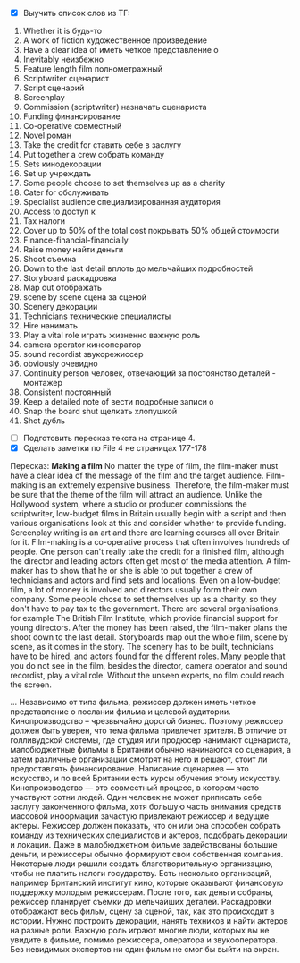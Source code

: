 - [x] Выучить список слов из ТГ:
1.  Whether it is будь-то      
2.  A work of fiction художественное произведение      
3.  Have a clear idea of иметь четкое представление о    
4.  Inevitably неизбежно            
5.  Feature length film полнометражный
6.  Scriptwriter сценарист
7.  Script сценарий 
8.  Screenplay 
9.  Commission (scriptwriter) назначать сценариста
10.  Funding финансирование
11.  Co-operative совместный
12.  Novel роман
13.  Take the credit for ставить себе в заслугу      
14.  Put together a crew собрать команду  
15.  Sets кинодекорации    
16.  Set up учреждать
17.  Some people choose to set themselves up as a charity
18.  Cater for обслуживать      
19.  Specialist audience специализированная аудитория
20.  Access to доступ к
21.  Tax налоги
22.  Cover up to 50% of the total cost покрывать 50% общей стоимости  
23.  Finance-financial-financially
24.  Raise money найти деньги      
25.  Shoot съемка      
26.  Down to the last detail вплоть до мельчайших подробностей  
27.  Storyboard раскадровка    
28.  Map out отображать
29.  scene by scene сцена за сценой
30.  Scenery декорации  
31.  Technicians технические специалисты
32.  Hire нанимать
33.  Play a vital role играть жизненно важную роль
34.  camera operator кинооператор
35.  sound recordist звукорежиссер
36.  obviously очевидно 
37.  Continuity person человек, отвечающий за постоянство деталей - монтажер  
38.  Consistent постоянный
39.  Keep a detailed note of вести подробные записи о      
40.  Snap the board shut щелкать хлопушкой  
41.  Shot дубль
- [ ] Подготовить пересказ текста на странице 4. 
- [x] Сделать заметки по File 4 не страницах 177-178

Пересказ:
**Making a film**
No matter the type of film, the film-maker must have a clear idea of the message of the film and the target audience. Film-making is an extremely expensive business. Therefore, the film-maker must be sure that the theme of the film will attract an audience. 
Unlike the Hollywood system, where a studio or producer commissions the scriptwriter, low-budget films in Britain usually begin with a script and then various organisations look at this and consider whether to provide funding. Screenplay writing is an art and there are learning courses all over Britain for it. 
Film-making is a co-operative process that often involves hundreds of people. One person can't really take the credit for a finished film, although the director and leading actors often get most of the media attention. A film-maker has to show that he or she is able to put together a crew of technicians and actors and find sets and locations. 
Even on a low-budget film, a lot of money is involved and directors usually form their own company.  Some people chose to set themselves up as a charity, so they don't have to pay tax to the government. 
There are several organisations, for example The British Film Institute, which provide financial support for young directors. 
After the money has been raised, the film-maker plans the shoot down to the last detail. Storyboards map out the whole film, scene by scene, as it comes in the story. The scenery has to be built, technicians have to be hired, and actors found for the different roles. 
Many people that you do not see in the film, besides the director, camera operator and sound recordist, play a vital role. Without the unseen experts, no film could reach the screen. 

...
 Независимо от типа фильма, режиссер должен иметь четкое представление о послании фильма и целевой аудитории. Кинопроизводство – чрезвычайно дорогой бизнес. Поэтому режиссер должен быть уверен, что тема фильма привлечет зрителя.  В отличие от голливудской системы, где студия или продюсер нанимают сценариста, малобюджетные фильмы в Британии обычно начинаются со сценария, а затем различные организации смотрят на него и решают, стоит ли предоставлять финансирование. Написание сценариев — это искусство, и по всей Британии есть курсы обучения этому искусству.  Кинопроизводство — это совместный процесс, в котором часто участвуют сотни людей. Один человек не может приписать себе заслугу законченного фильма, хотя большую часть внимания средств массовой информации зачастую привлекают режиссер и ведущие актеры. Режиссер должен показать, что он или она способен собрать команду из технических специалистов и актеров, подобрать декорации и локации.  Даже в малобюджетном фильме задействованы большие деньги, и режиссеры обычно формируют свои собственная компания.  Некоторые люди решили создать благотворительную организацию, чтобы не платить налоги государству.  Есть несколько организаций, например Британский институт кино, которые оказывают финансовую поддержку молодым режиссерам.  После того, как деньги собраны, режиссер планирует съемки до мельчайших деталей. Раскадровки отображают весь фильм, сцену за сценой, так, как это происходит в истории. Нужно построить декорации, нанять техников и найти актеров на разные роли.  Важную роль играют многие люди, которых вы не увидите в фильме, помимо режиссера, оператора и звукооператора. Без невидимых экспертов ни один фильм не смог бы выйти на экран. 

